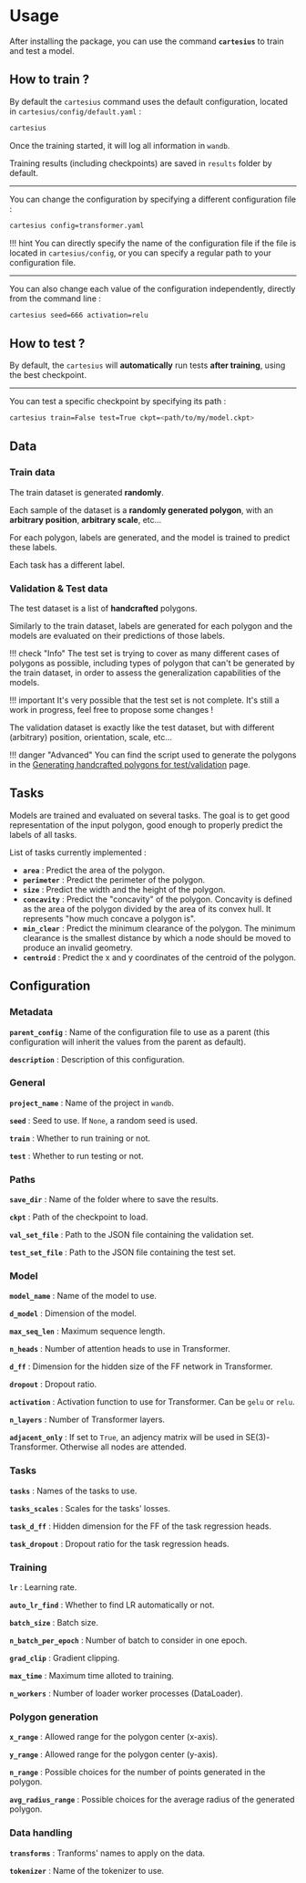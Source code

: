 # Usage

After installing the package, you can use the command **`cartesius`** to train and test a model.

## How to train ?

By default the `cartesius` command uses the default configuration, located in `cartesius/config/default.yaml` :

```bash
cartesius
```

Once the training started, it will log all information in `wandb`.

Training results (including checkpoints) are saved in `results` folder by default.

---

You can change the configuration by specifying a different configuration file :

```bash
cartesius config=transformer.yaml
```

!!! hint
    You can directly specify the name of the configuration file if the file is located in `cartesius/config`, or you can specify a regular path to your configuration file. 

---

You can also change each value of the configuration independently, directly from the command line :

```bash
cartesius seed=666 activation=relu
```

## How to test ?

By default, the `cartesius` will **automatically** run tests **after training**, using the best checkpoint.

---

You can test a specific checkpoint by specifying its path :

```bash
cartesius train=False test=True ckpt=<path/to/my/model.ckpt>
```

## Data

### Train data

The train dataset is generated **randomly**.

Each sample of the dataset is a **randomly generated polygon**, with an **arbitrary position**, **arbitrary scale**, etc...

For each polygon, labels are generated, and the model is trained to predict these labels.

Each task has a different label.

### Validation & Test data

The test dataset is a list of **handcrafted** polygons.

Similarly to the train dataset, labels are generated for each polygon and the models are evaluated on their predictions of those labels.

!!! check "Info"
    The test set is trying to cover as many different cases of polygons as possible, including types of polygon that can't be generated by the train dataset, in order to assess the generalization capabilities of the models.

!!! important
    It's very possible that the test set is not complete. It's still a work in progress, feel free to propose some changes !

The validation dataset is exactly like the test dataset, but with different (arbitrary) position, orientation, scale, etc...

!!! danger "Advanced"
    You can find the script used to generate the polygons in the [Generating handcrafted polygons for test/validation](gen_handcraft_poly.md) page.

## Tasks

Models are trained and evaluated on several tasks. The goal is to get good representation of the input polygon, good enough to properly predict the labels of all tasks.

List of tasks currently implemented :

* **`area`** : Predict the area of the polygon.
* **`perimeter`** : Predict the perimeter of the polygon.
* **`size`** : Predict the width and the height of the polygon.
* **`concavity`** : Predict the "concavity" of the polygon. Concavity is defined as the area of the polygon divided by the area of its convex hull. It represents "how much concave a polygon is".
* **`min_clear`** : Predict the minimum clearance of the polygon. The minimum clearance is the smallest distance by which a node should be moved to produce an invalid geometry.
* **`centroid`** : Predict the x and y coordinates of the centroid of the polygon.

## Configuration

### Metadata

**`parent_config`** : Name of the configuration file to use as a parent (this configuration will inherit the values from the parent as default).

**`description`** : Description of this configuration.

### General

**`project_name`** : Name of the project in `wandb`.

**`seed`** : Seed to use. If `None`, a random seed is used.

**`train`** : Whether to run training or not.

**`test`** : Whether to run testing or not.

### Paths

**`save_dir`** : Name of the folder where to save the results.

**`ckpt`** : Path of the checkpoint to load.

**`val_set_file`** : Path to the JSON file containing the validation set.

**`test_set_file`** : Path to the JSON file containing the test set.

### Model

**`model_name`** : Name of the model to use.

**`d_model`** : Dimension of the model.

**`max_seq_len`** : Maximum sequence length.

**`n_heads`** : Number of attention heads to use in Transformer.

**`d_ff`** : Dimension for the hidden size of the FF network in Transformer.

**`dropout`** : Dropout ratio.

**`activation`** : Activation function to use for Transformer. Can be `gelu` or `relu`.

**`n_layers`** : Number of Transformer layers.

**`adjacent_only`** : If set to `True`, an adjency matrix will be used in SE(3)-Transformer. Otherwise all nodes are attended.

### Tasks

**`tasks`** : Names of the tasks to use.

**`tasks_scales`** : Scales for the tasks' losses.

**`task_d_ff`** : Hidden dimension for the FF of the task regression heads.

**`task_dropout`** : Dropout ratio for the task regression heads.

### Training

**`lr`** : Learning rate.

**`auto_lr_find`** : Whether to find LR automatically or not.

**`batch_size`** : Batch size.

**`n_batch_per_epoch`** : Number of batch to consider in one epoch.

**`grad_clip`** : Gradient clipping.

**`max_time`** : Maximum time alloted to training.

**`n_workers`** : Number of loader worker processes (DataLoader).

### Polygon generation

**`x_range`** : Allowed range for the polygon center (x-axis).

**`y_range`** : Allowed range for the polygon center (y-axis).

**`n_range`** : Possible choices for the number of points generated in the polygon.

**`avg_radius_range`** : Possible choices for the average radius of the generated polygon.

### Data handling
 
**`transforms`** : Tranforms' names to apply on the data.

**`tokenizer`** : Name of the tokenizer to use.
